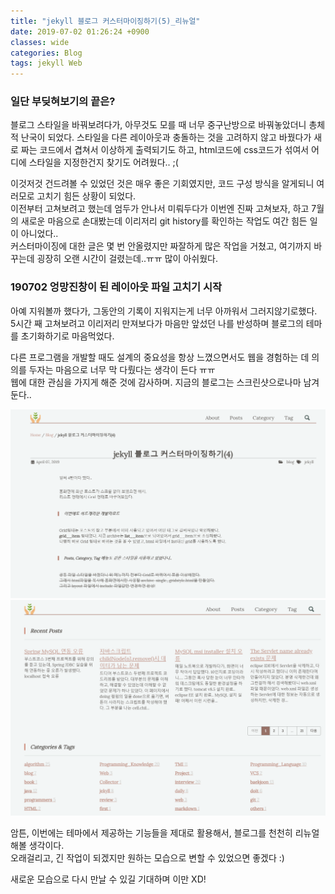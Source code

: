 ```yaml
---
title: "jekyll 블로그 커스터마이징하기(5)_리뉴얼"
date: 2019-07-02 01:26:24 +0900
classes: wide 
categories: Blog
tags: jekyll Web
---
```


### 일단 부딪혀보기의 끝은? 
  
블로그 스타일을 바꿔보려다가, 아무것도 모를 때 너무 중구난방으로 바꿔놓았더니 총체적 난국이 되었다. 
스타일을 다른 레이아웃과 충돌하는 것을 고려하지 않고 바꿨다가 새로 짜는 코드에서 겹쳐서 이상하게 출력되기도 하고, html코드에 css코드가 섞여서 어디에 스타일을 지정한건지 찾기도 어려웠다.. ;(  
  
이것저것 건드려볼 수 있었던 것은 매우 좋은 기회였지만, 코드 구성 방식을 알게되니 여러모로 고치기 힘든 상황이 되었다.  
이전부터 고쳐보려고 했는데 엄두가 안나서 미뤄두다가 이번엔 진짜 고쳐보자, 하고 7월의 새로운 마음으로 손대봤는데 이리저리 git history를 확인하는 작업도 여간 힘든 일이 아니었다..  
커스터마이징에 대한 글은 몇 번 안올렸지만 짜잘하게 많은 작업을 거쳤고, 여기까지 바꾸는데 굉장히 오랜 시간이 걸렸는데..ㅠㅠ 많이 아쉬웠다.  
  
### 190702 엉망진창이 된 레이아웃 파일 고치기 시작

아예 지워볼까 했다가, 그동안의 기록이 지워지는게 너무 아까워서 그러지않기로했다.  
5시간 째 고쳐보려고 이리저리 만져보다가 마음만 앞섰던 나를 반성하며 블로그의 테마를 초기화하기로 마음먹었다.  
  
다른 프로그램을 개발할 때도 설계의 중요성을 항상 느꼈으면서도 웹을 경험하는 데 의의를 두자는 마음으로 너무 막 다뤘다는 생각이 든다 ㅠㅠ  
웹에 대한 관심을 가지게 해준 것에 감사하며. 지금의 블로그는 스크린샷으로나마 남겨둔다..  

![before1](/assets/images/before_renewal.png)
![before2](/assets/images/before_renewal2.png)
  
암튼, 이번에는 테마에서 제공하는 기능들을 제대로 활용해서, 블로그를 천천히 리뉴얼 해볼 생각이다.  
오래걸리고, 긴 작업이 되겠지만 원하는 모습으로 변할 수 있었으면 좋겠다 :)  
  
새로운 모습으로 다시 만날 수 있길 기대하며 이만 XD!